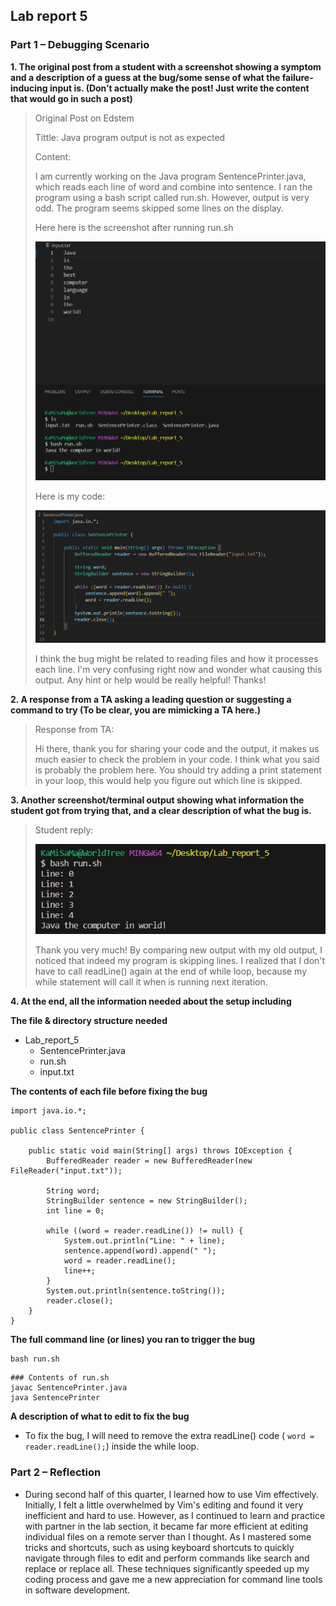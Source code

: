 ## Lab report 5

### **Part 1 – Debugging Scenario** 


**1. The original post from a student with a screenshot showing a symptom and a description of a guess at the bug/some sense of what the failure-inducing input is. (Don’t actually make the post! Just write the content that would go in such a post)** 

> Original Post on Edstem
>
> Tittle: Java program output is not as expected
>
> Content:
>
> I am currently working on the Java program SentencePrinter.java, which reads each line of word and combine into sentence. I ran the program using a bash script called run.sh. However, output is very odd. The program seems skipped some lines on the display.
>
> Here here is the screenshot after running run.sh
>
> ![Image](png/1.png)
>
> Here is my code:
>
> ![Image](png/2.png)
>
> I think the bug might be related to reading files and how it processes each line. I'm very confusing right now and wonder what causing this output. Any hint or help would be really helpful! Thanks!

**2. A response from a TA asking a leading question or suggesting a command to try (To be clear, you are mimicking a TA here.)**

> Response from TA:
>
> Hi there, thank you for sharing your code and the output, it makes us much easier to check the problem in your code. I think what you said is probably the problem here. You should try adding a print statement in your loop, this would help you figure out which line is skipped.

**3. Another screenshot/terminal output showing what information the student got from trying that, and a clear description of what the bug is.**

> Student reply:
>
> ![Image](png/3.png)
>
> Thank you very much! By comparing new output with my old output, I noticed that indeed my program is skipping lines. I realized that I don't have to call readLine() again at the end of while loop, because my while statement will call it when is running next iteration. 

**4. At the end, all the information needed about the setup including**

**The file & directory structure needed**

- Lab_report_5
  - SentencePrinter.java
  - run.sh
  - input.txt

**The contents of each file before fixing the bug**

```
import java.io.*;

public class SentencePrinter {

    public static void main(String[] args) throws IOException {
        BufferedReader reader = new BufferedReader(new FileReader("input.txt"));
        
        String word;
        StringBuilder sentence = new StringBuilder();
        int line = 0;

        while ((word = reader.readLine()) != null) {
            System.out.println("Line: " + line);
            sentence.append(word).append(" ");
            word = reader.readLine();
            line++;
        }
        System.out.println(sentence.toString());
        reader.close();
    }
}

```

**The full command line (or lines) you ran to trigger the bug**

```
bash run.sh
```
```
### Contents of run.sh
javac SentencePrinter.java
java SentencePrinter
```


**A description of what to edit to fix the bug**
- To fix the bug, I will need to remove the extra readLine() code ( ```word = reader.readLine();```) inside the while loop.



### **Part 2 – Reflection**
- During second half of this quarter, I learned how to use Vim effectively. Initially, I felt a little overwhelmed by Vim's editing and found it very inefficient and hard to use. However, as I continued to learn and practice with partner in the lab section, it became far more efficient at editing individual files on a remote server than I thought. As I mastered some tricks and shortcuts, such as using keyboard shortcuts to quickly navigate through files to edit and perform commands like search and replace or replace all. These techniques significantly speeded up my coding process and gave me a new appreciation for command line tools in software development.
